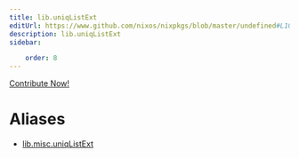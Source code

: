 ```yaml
---
title: lib.uniqListExt
editUrl: https://www.github.com/nixos/nixpkgs/blob/master/undefined#L100C17
description: lib.uniqListExt
sidebar:

    order: 8
---
```


<a href="https://www.github.com/nixos/nixpkgs/blob/master/undefined#L100C17">Contribute Now!</a>


# Aliases

- [lib.misc.uniqListExt](/nix-doc-comments/reference/lib/misc/lib-misc-uniqlistext)


